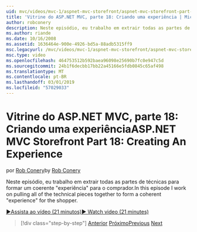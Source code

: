 ```yaml
---
uid: mvc/videos/mvc-1/aspnet-mvc-storefront/aspnet-mvc-storefront-part-18-creating-an-experience
title: 'Vitrine do ASP.NET MVC, parte 18: Criando uma experiência | Microsoft Docs'
author: robconery
description: Neste episódio, eu trabalho em extrair todas as partes de técnicas para formar um coerente 'experiência' para o comprador.
ms.author: riande
ms.date: 10/16/2008
ms.assetid: 1636464e-900e-4926-bd5a-88adb5315ff9
msc.legacyurl: /mvc/videos/mvc-1/aspnet-mvc-storefront/aspnet-mvc-storefront-part-18-creating-an-experience
msc.type: video
ms.openlocfilehash: 464753512b592baea96098e25690b7fc0e947c5d
ms.sourcegitcommit: 24b1f6decbb17bb22a45166e5fdb0845c65af498
ms.translationtype: MT
ms.contentlocale: pt-BR
ms.lasthandoff: 03/01/2019
ms.locfileid: "57029033"
---
```

<a name="aspnet-mvc-storefront-part-18-creating-an-experience"></a><span data-ttu-id="d28d5-103">Vitrine do ASP.NET MVC, parte 18: Criando uma experiência</span><span class="sxs-lookup"><span data-stu-id="d28d5-103">ASP.NET MVC Storefront Part 18: Creating An Experience</span></span>
====================
<span data-ttu-id="d28d5-104">por [Rob Conery](https://github.com/robconery)</span><span class="sxs-lookup"><span data-stu-id="d28d5-104">by [Rob Conery](https://github.com/robconery)</span></span>

<span data-ttu-id="d28d5-105">Neste episódio, eu trabalho em extrair todas as partes de técnicas para formar um coerente "experiência" para o comprador.</span><span class="sxs-lookup"><span data-stu-id="d28d5-105">In this episode I work on pulling all of the technical pieces together to form a coherent "experience" for the shopper.</span></span>

[<span data-ttu-id="d28d5-106">&#9654;Assista ao vídeo (21 minutos)</span><span class="sxs-lookup"><span data-stu-id="d28d5-106">&#9654; Watch video (21 minutes)</span></span>](https://channel9.msdn.com/Blogs/ASP-NET-Site-Videos/aspnet-mvc-storefront-part-18-creating-an-experience)

> [!div class="step-by-step"]
> <span data-ttu-id="d28d5-107">[Anterior](aspnet-mvc-storefront-part-17-checkout-with-jeff-atwood.md)
> [Próximo](aspnet-mvc-storefront-part-19-processing-orders-with-windows-workflow.md)</span><span class="sxs-lookup"><span data-stu-id="d28d5-107">[Previous](aspnet-mvc-storefront-part-17-checkout-with-jeff-atwood.md)
[Next](aspnet-mvc-storefront-part-19-processing-orders-with-windows-workflow.md)</span></span>
